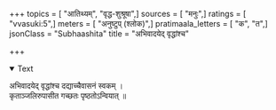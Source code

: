 +++
topics = [ "आतिथ्यम्", "वृद्ध-शुश्रूषा",]
sources = [ "मनुः",]
ratings = [ "vvasuki:5",]
meters = [ "अनुष्टुप् (श्लोक)",]
pratimaala_letters = [ "क", "त",]
jsonClass = "Subhaashita"
title = "अभिवादयेद् वृद्धांश्च"

+++

<details open><summary>Text</summary>

अभिवादयेद् वृद्धांश्च दद्याच्चैवासनं स्वकम् ।  
कृताञ्जलिरुपासीत गच्छतः पृष्ठतोऽन्वियात् ॥
</details>
